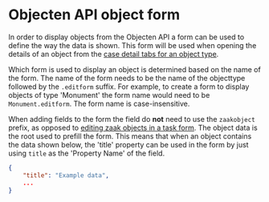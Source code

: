 # Objecten API object form

In order to display objects from the Objecten API a form can be used to define the way the data is shown. This form will be used when opening the details of an object from the [case detail tabs for an object type](../zgw/configure-tab-object-type.md).

Which form is used to display an object is determined based on the name of the form. The name of the form needs to be the name of the objecttype followed by the `.editform` suffix. For example, to create a form to display objects of type 'Monument' the form name would need to be `Monument.editform`. The form name is case-insensitive.

When adding fields to the form the field do **not** need to use the `zaakobject` prefix, as opposed to [editing zaak objects in a task form](creating-forms-in-valtimo.md#external-data-types). The object data is the root used to prefill the form. This means that when an object contains the data shown below, the 'title' property can be used in the form by just using `title` as the 'Property Name' of the field.

```json
{
    "title": "Example data",
    ...
}
```
